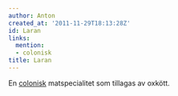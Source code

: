 ```yaml
---
author: Anton
created_at: '2011-11-29T18:13:28Z'
id: Laran
links:
  mention:
  - colonisk
title: Laran
---
```


En [colonisk] matspecialitet som tillagas av oxkött.

  [colonisk]: colonisk
